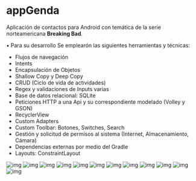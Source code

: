 # appGenda

Aplicación de contactos para Android con temática de la serie norteamericana **Breaking Bad**.

• Para su desarrollo Se emplearón las siguientes herramientas y técnicas:

- Flujos de navegación
- Intents
- Encapsulación de Objetos
- Shallow Copy y Deep Copy
- CRUD (Ciclo de vida de actividades)
- Regex y validaciones de Inputs varias
- Base de datos relacional: SQLite
- Peticiones HTTP a una Api y su correspondiente modelado (Volley y GSON)
- RecyclerView
- Custom Adapters
- Custom Toolbar: Botones, Switches, Search
- Gestión y solicitud de permisos al sistema (Internet, Almacenamiento, Cámara)
- Dependencias externas por medio del Gradle
- Layouts: ConstraintLayout

![img](https://i.ibb.co/5MxhXVz/1.gif)
![img](https://i.ibb.co/SQZrcmk/2.jpg)
![img](https://i.ibb.co/DDj7C6s/3.jpg)
![img](https://i.ibb.co/g68tX36/4.jpg)
![img](https://i.ibb.co/h9xRny1/5.jpg)
![img](https://i.ibb.co/KhsrCgC/6.jpg)
![img](https://i.ibb.co/Jyh7DdZ/7.jpg)
![img](https://i.ibb.co/12TDQTX/8.jpg)
![img](https://i.ibb.co/4M8RR5F/9.jpg)
![img](https://i.ibb.co/7rHggYh/10.jpg)
![img](https://i.ibb.co/Jj9fdjP/11.jpg)
![img](https://i.ibb.co/HNr6Gjh/12.jpg)
